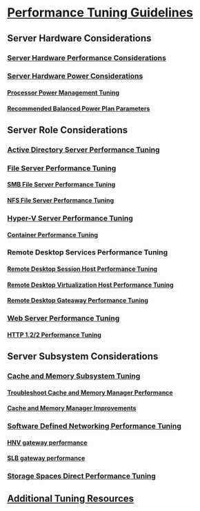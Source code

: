 # [Performance Tuning Guidelines](index.md)
## Server Hardware Considerations
### [Server Hardware Performance Considerations](hardware/index.md)
### [Server Hardware Power Considerations](hardware/power.md)
#### [Processor Power Management Tuning](hardware/power/processor-power-management-tuning.md)
#### [Recommended Balanced Power Plan Parameters](power/recommended-balanced-plan-parameters.md)
## Server Role Considerations 
### [Active Directory Server Performance Tuning](role/active-directory-server/index.md)
### [File Server Performance Tuning](role/file-server/index.md)
#### [SMB File Server Performance Tuning](role/file-server/smb-file-server.md)
#### [NFS File Server Performance Tuning](role/file-server/nfs-file-server.md)
### [Hyper-V Server Performance Tuning](role/hyper-v-server/index.md)
#### [Container Performance Tuning](role/container/index.md)
### Remote Desktop Services Performance Tuning
#### [Remote Desktop Session Host Performance Tuning](role/remote-desktop/session-hosts.md)
#### [Remote Desktop Virtualization Host Performance Tuning](role/remote-desktop/virtualization-hosts.md)
#### [Remote Desktop Gateaway Performance Tuning](role/remote-desktop/gateways.md)
### [Web Server Performance Tuning](role/web-server/index.md)
#### [HTTP 1.2/2 Performance Tuning](role/web-server/http-performance.md)
## Server Subsystem Considerations
### [Cache and Memory Subsystem Tuning](subsystem/cache-memory-management/index.md)
#### [Troubleshoot Cache and Memory Manager Performance](subsystem/cache-memory-management/troubleshoot.md)
#### [Cache and Memory Manager Improvements](subsystem/cache-memory-management/improvements-in-2016.md)
### [Software Defined Networking Performance Tuning](subsystem/software-defined-networking/index.md)
#### [HNV gateway performance](subsystem/software-defined-networking/hnv-gateway-performance.md)
#### [SLB gateway performance](subsystem/software-defined-networking/slb-gateway-performance.md)
### [Storage Spaces Direct Performance Tuning](subsystem/storage-spaces-direct/index.md)
## [Additional Tuning Resources](additional-resources.md)

